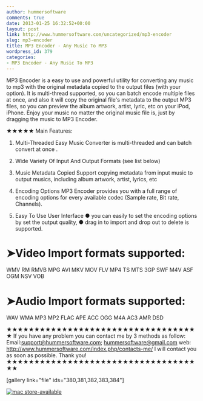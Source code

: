 ```yaml
---
author: hummersoftware
comments: true
date: 2013-01-25 16:32:52+00:00
layout: post
link: http://www.hummersoftware.com/uncategorized/mp3-encoder
slug: mp3-encoder
title: MP3 Encoder - Any Music To MP3
wordpress_id: 379
categories:
- MP3 Encoder - Any Music To MP3
---
```


MP3 Encoder is a easy to use and powerful utility for converting any music to mp3 with the original metadata copied to the output files (with your option). It is multi-thread supported, so you can batch encode multiple files at once, and also it will copy the original file's metadata to the output MP3 files, so you can preview the album artwork, artist, lyric, etc on your iPod, iPhone. Enjoy your music no matter the original music file is, just by dragging the music to MP3 Encoder.

★★★★★ Main Features:
1. Multi-Threaded
Easy Music Converter is multi-threaded and can batch convert at once .

2. Wide Variety Of Input And Output Formats (see list below)

3. Music Metadata Copied
Support copying metadata from input music to output musics, including album artwork, artist, lyrics, etc

4. Encoding Options
MP3 Encoder provides you with a full range of encoding options for every available codec (Sample rate, Bit rate, Channels).

5. Easy To Use User Interface
● you can easily to set the encoding options by set the output quality,
● drag in to import and drop out to delete is supported.

➤Video Import formats supported:
============================
WMV
RM
RMVB
MPG
AVI
MKV
MOV
FLV
MP4
TS
MTS
3GP
SWF
M4V
ASF
OGM
NSV
VOB

➤Audio Import formats supported:
============================
WAV
WMA
MP3
MP2
FLAC
APE
ACC
OGG
M4A
AC3
AMR
DSD

★★★★★★★★★★★★★★★★★★★★★★★★★★★★★★★★★★★
If you have any problem you can contact me by 3 methods as follow:
Email:support@hummersoftware.com; hummersoftware@gmail.com
web: http://www.hummersoftware.com/index.php/contacts-me/
I will contact you as soon as possible. Thank you!
★★★★★★★★★★★★★★★★★★★★★★★★★★★★★★★★★★★★

[gallery link="file" ids="380,381,382,383,384"]

[![mac store-available](http://www.hummersoftware.com/wp-content/uploads/2012/12/mas-available.png)](https://itunes.apple.com/us/app/mp3-encoder-any-music-to-mp3/id594784805?ls=1&mt=12)
